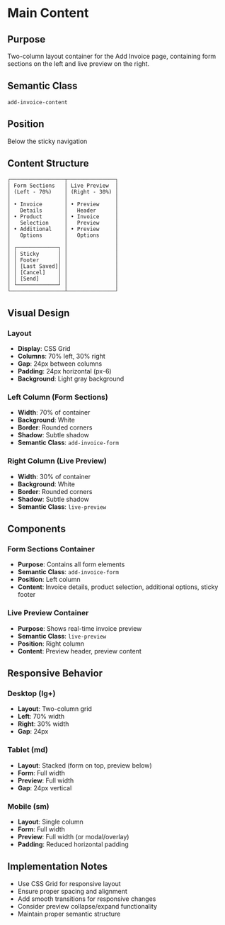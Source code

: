 # Main Content

## Purpose
Two-column layout container for the Add Invoice page, containing form sections on the left and live preview on the right.

## Semantic Class
`add-invoice-content`

## Position
Below the sticky navigation

## Content Structure
```
┌─────────────────┬───────────────┐
│ Form Sections   │ Live Preview  │
│ (Left - 70%)    │ (Right - 30%) │
│                 │               │
│ • Invoice       │ • Preview     │
│   Details       │   Header      │
│ • Product       │ • Invoice     │
│   Selection     │   Preview     │
│ • Additional    │ • Preview     │
│   Options       │   Options     │
│                 │               │
│ ┌─────────────┐ │               │
│ │ Sticky      │ │               │
│ │ Footer      │ │               │
│ │ [Last Saved]│ │               │
│ │ [Cancel]    │ │               │
│ │ [Send]      │ │               │
│ └─────────────┘ │               │
└─────────────────┴───────────────┘
```

## Visual Design

### Layout
- **Display**: CSS Grid
- **Columns**: 70% left, 30% right
- **Gap**: 24px between columns
- **Padding**: 24px horizontal (px-6)
- **Background**: Light gray background

### Left Column (Form Sections)
- **Width**: 70% of container
- **Background**: White
- **Border**: Rounded corners
- **Shadow**: Subtle shadow
- **Semantic Class**: `add-invoice-form`

### Right Column (Live Preview)
- **Width**: 30% of container
- **Background**: White
- **Border**: Rounded corners
- **Shadow**: Subtle shadow
- **Semantic Class**: `live-preview`

## Components

### Form Sections Container
- **Purpose**: Contains all form elements
- **Semantic Class**: `add-invoice-form`
- **Position**: Left column
- **Content**: Invoice details, product selection, additional options, sticky footer

### Live Preview Container
- **Purpose**: Shows real-time invoice preview
- **Semantic Class**: `live-preview`
- **Position**: Right column
- **Content**: Preview header, preview content

## Responsive Behavior

### Desktop (lg+)
- **Layout**: Two-column grid
- **Left**: 70% width
- **Right**: 30% width
- **Gap**: 24px

### Tablet (md)
- **Layout**: Stacked (form on top, preview below)
- **Form**: Full width
- **Preview**: Full width
- **Gap**: 24px vertical

### Mobile (sm)
- **Layout**: Single column
- **Form**: Full width
- **Preview**: Full width (or modal/overlay)
- **Padding**: Reduced horizontal padding

## Implementation Notes
- Use CSS Grid for responsive layout
- Ensure proper spacing and alignment
- Add smooth transitions for responsive changes
- Consider preview collapse/expand functionality
- Maintain proper semantic structure 